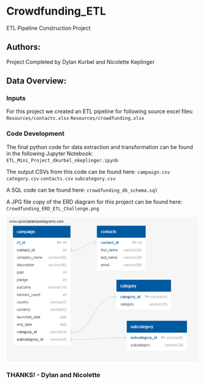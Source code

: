 # Crowdfunding_ETL
ETL Pipeline Construction Project

## Authors: 
Project Completed by Dylan Kurbel and Nicolette Keplinger 

## Data Overview:

### Inputs
For this project we created an ETL pipeline for following source excel files:
`Resources/contacts.xlsx`
`Resources/crowdfunding.xlsx`

### Code Development
The final python code for data extraction and transformation can be found in the following Jupyter Notebook:
`ETL_Mini_Project_dkurbel_nkeplinger.ipynb`

The output CSVs from this code can be found here:
`campaign.csv`
`category.csv`
`contacts.csv`
`subcategory.csv`

A SQL code can be found here: 
`crowdfunding_db_schema.sql`

A JPG file copy of the ERD diagram for this project can be found here:
`Crowdfunding_ERD_ETL_Challenge.png`


![alt text](https://github.com/nkeplinger/Crowdfunding_ETL/blob/main/Crowdfunding_ERD_ETL_Challenge.png)


### THANKS! - Dylan and Nicolette 
